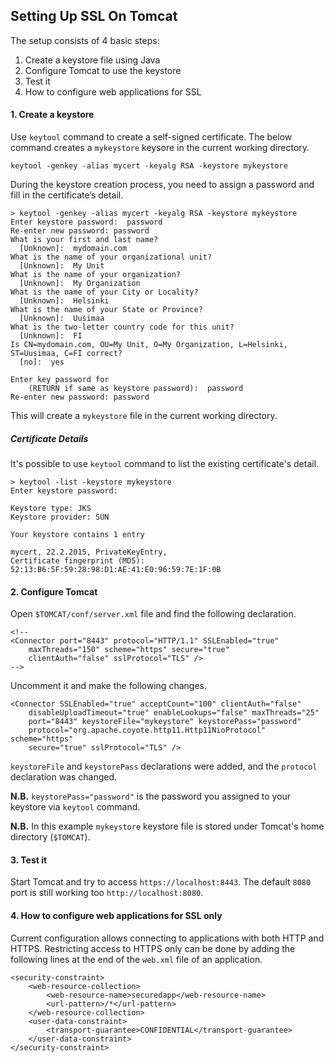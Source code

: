 ## Setting Up SSL On Tomcat

The setup consists of 4 basic steps:

1. Create a keystore file using Java
2. Configure Tomcat to use the keystore
3. Test it
4. How to configure web applications for SSL

#### 1. Create a keystore

Use `keytool` command to create a self-signed certificate. The below command creates a `mykeystore` keysore in the current working directory.

```
keytool -genkey -alias mycert -keyalg RSA -keystore mykeystore
```

During the keystore creation process, you need to assign a password and fill in the certificate’s detail.

```
> keytool -genkey -alias mycert -keyalg RSA -keystore mykeystore
Enter keystore password:  password
Re-enter new password: password
What is your first and last name?
  [Unknown]:  mydomain.com
What is the name of your organizational unit?
  [Unknown]:  My Unit
What is the name of your organization?
  [Unknown]:  My Organization
What is the name of your City or Locality?
  [Unknown]:  Helsinki
What is the name of your State or Province?
  [Unknown]:  Uusimaa
What is the two-letter country code for this unit?
  [Unknown]:  FI
Is CN=mydomain.com, OU=My Unit, O=My Organization, L=Helsinki, ST=Uusimaa, C=FI correct?
  [no]:  yes
 
Enter key password for
    (RETURN if same as keystore password):  password
Re-enter new password: password
```

This will create a `mykeystore` file in the current working directory. 

##### Certificate Details

It's possible to use `keytool` command to list the existing certificate's detail.

```
> keytool -list -keystore mykeystore
Enter keystore password:

Keystore type: JKS
Keystore provider: SUN

Your keystore contains 1 entry

mycert, 22.2.2015, PrivateKeyEntry,
Certificate fingerprint (MD5): 52:13:B6:5F:59:28:98:D1:AE:41:E0:96:59:7E:1F:0B 
```

#### 2. Configure Tomcat

Open `$TOMCAT/conf/server.xml` file and find the following declaration.

```
<!--
<Connector port="8443" protocol="HTTP/1.1" SSLEnabled="true"
    maxThreads="150" scheme="https" secure="true"
    clientAuth="false" sslProtocol="TLS" />
-->
```

Uncomment it and make the following changes.

```
<Connector SSLEnabled="true" acceptCount="100" clientAuth="false"
    disableUploadTimeout="true" enableLookups="false" maxThreads="25"
    port="8443" keystoreFile="mykeystore" keystorePass="password"
    protocol="org.apache.coyote.http11.Http11NioProtocol" scheme="https"
    secure="true" sslProtocol="TLS" />
```

`keystoreFile` and `keystorePass` declarations were added, and the `protocol` declaration was changed. 

**N.B.** `keystorePass="password"` is the password you assigned to your keystore via `keytool` command.

**N.B.** In this example `mykeystore` keystore file is stored under Tomcat's home directory (`$TOMCAT`).

#### 3. Test it

Start Tomcat and try to access `https://localhost:8443`. The default `8080` port is still working too `http://localhost:8080`. 

#### 4. How to configure web applications for SSL only

Current configuration allows connecting to applications with both HTTP and HTTPS. Restricting access to HTTPS only can be done by adding the following lines at the end of the ```web.xml``` file of an application.

```
<security-constraint>
    <web-resource-collection>
        <web-resource-name>securedapp</web-resource-name>
        <url-pattern>/*</url-pattern>
    </web-resource-collection>
    <user-data-constraint>
        <transport-guarantee>CONFIDENTIAL</transport-guarantee>
    </user-data-constraint>
</security-constraint>
```
